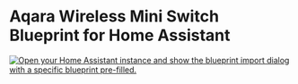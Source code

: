 # Aqara Wireless Mini Switch Blueprint for Home Assistant

[![Open your Home Assistant instance and show the blueprint import dialog with a specific blueprint pre-filled.](https://my.home-assistant.io/badges/blueprint_import.svg)](https://my.home-assistant.io/redirect/blueprint_import/?blueprint_url=https%3A%2F%2Fraw.githubusercontent.com%2Fwestlund%2Fhassio_blueprint_test%2Frefs%2Fheads%2Fmain%2Faqara_wireless_mini_switch_test.yaml%3Ftoken%3DGHSAT0AAAAAACWWHZ6NMAJ4ZC2PU6RACD5AZYODP6Q)
